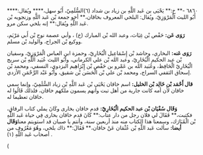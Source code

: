 ٦٨٦٠ -** خ:** يَحْيَى بن عَبد اللَّهِ بن زياد بن شداد (٦)السُّلَمِيّ، أَبُو سهل،**** ويُقال:**** أَبُو الليث الْمَرْوَزِيّ، ويُقال: البلخي المعروف بخاقان،** أخو جمعة بْن عَبد اللَّهِ وزنجويه بْن عَبد اللَّهِ ويُقال:** إنه بلخي سكن مرو.

**رَوَى عَن:** حَفْص بْن غِيَاث، وعبد الله بْن المبارك (خ) ، وأبي عصمة نوح بْن أَبي مَرْيَم، ووكيع بْن الجراح، والوليد بْن مسلم.

**رَوَى عَنه:** البخاري، وحاشد بْن إِسْمَاعِيل الْبُخَارِيّ، وحمزة ابن العباس الْمَرْوَزِيّ، وسفيان بْن عبد الحكيم الْبُخَارِيّ، وعبد الله بْن علي الكرماني، وأَبُو الليث عُبَيد اللَّهِ بْن سريج الْبُخَارِيّ الْحَافِظ، وعُبَيد الله بن عَمْرو بن حَفْص بْن إِبْرَاهِيم البزدوي، النسفي، ومحمد بْن إسحاق الثقفي السراج، ومحمد بْن علي بْن الْحَسَن بْن شقيق، وأَبُو عَبْد الرَّحْمَنِ الأزدي.

**قال أَحْمَد بْن خَالِد بْن الخليل:** اسم خاقان يَحْيَى بْن عَبد اللَّهِ بْن زياد السُّلَمِيّ، وإنما سمي خاقان لأن أمه كانت جارية من أهل تبت وأنهم يسمون ملكهم خاقان، فلذلك قَالُوا له خاقان تعظيما له.

**وَقَال سُفْيَان بْن عبد الحكيم الْبُخَارِيّ:** قدم خاقان بخارى وكَانَ يملي كتاب الرقاق، فكتبت،** فَقَالَ لي فلان رجل من دار عتاب:** كَانَ قدم خاقان بخارى فِي حياة عَبد اللَّهِ بْن الْمُبَارَك، وسمعنا هذا الكتاب منه منذ أربعين سنة، وأنتم يا صبيان قد استويتم معنا**وَقَال أيضا:** سألت عَبد اللَّهِ بْن عُثْمَان عَنْ خاقان،** فَقَالَ:** ذاك بلخي، وهُوَ مَعْرُوف من أصحاب عَبد اللَّهِ (١) .

(